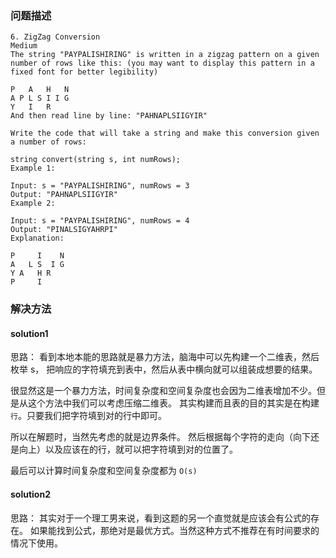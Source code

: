 
### 问题描述
```
6. ZigZag Conversion
Medium
The string "PAYPALISHIRING" is written in a zigzag pattern on a given number of rows like this: (you may want to display this pattern in a fixed font for better legibility)

P   A   H   N
A P L S I I G
Y   I   R
And then read line by line: "PAHNAPLSIIGYIR"

Write the code that will take a string and make this conversion given a number of rows:

string convert(string s, int numRows);
Example 1:

Input: s = "PAYPALISHIRING", numRows = 3
Output: "PAHNAPLSIIGYIR"
Example 2:

Input: s = "PAYPALISHIRING", numRows = 4
Output: "PINALSIGYAHRPI"
Explanation:

P     I    N
A   L S  I G
Y A   H R
P     I
```  

### 解决方法
#### solution1
思路：
看到本地本能的思路就是暴力方法，脑海中可以先构建一个二维表，然后枚举 s，
把响应的字符填充到表中，然后从表中横向就可以组装成想要的结果。

很显然这是一个暴力方法，时间复杂度和空间复杂度也会因为二维表增加不少。但是从这个方法中我们可以考虑压缩二维表。
其实构建而且表的目的其实是在构建 `行`。只要我们把字符填到对的行中即可。

所以在解题时，当然先考虑的就是边界条件。
然后根据每个字符的走向（向下还是向上）以及应该在的行，就可以把字符填到对的位置了。

最后可以计算时间复杂度和空间复杂度都为 `O(s)` 
#### solution2
思路：
其实对于一个理工男来说，看到这题的另一个直觉就是应该会有公式的存在。
如果能找到公式，那绝对是最优方式。当然这种方式不推荐在有时间要求的情况下使用。



